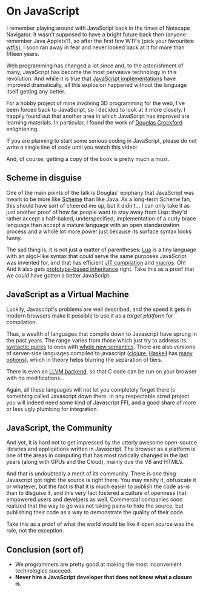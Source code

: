 # On JavaScript #

I remember playing around with JavaScript back in the times of
Netscape Navigator. It wasn't supposed to have a bright future back
then (anyone remember Java Applets?), so after the first few WTFs
(pick your favourites: [wtfjs](http://wtfjs.com/)), I soon ran away in
fear and never looked back at it for more than fifteen years.

Web programming has changed a lot since and, to the astonishment
of many, JavaScript has become the most pervasive technology in this
revolution. And while it is true that
[JavaScript implementations](https://code.google.com/p/v8/) have
improved dramatically, all this explosion happened without the
language itself getting any better.

For a hobby project of mine involving 3D programming for the web, I've
been forced back to JavaScript, so I decided to look at it more
closely. I happily found out that another area in which JavaScript has
improved are learning materials. In particular, I found the work of
[Douglas Crockford](http://en.wikipedia.org/wiki/Douglas_Crockford)
enlightening.

If you are planning to start some serious coding in JavaScript, please
do not write a single line of code until you watch this video:

<!-- <iframe width="420" height="315" src="//www.youtube.com/embed/lP9-Zx_cCUg?rel=0" frameborder="0" allowfullscreen></iframe> -->

And, of course, getting a copy of the book is pretty much a must.

## Scheme in disguise ##

One of the main points of the talk is Douglas' epiphany that
JavaScript was meant to be more like
[Scheme](http://en.wikipedia.org/wiki/Scheme_(programming_language))
than like Java. As a long-term Scheme fan, this should have sort of
cheered me up, but it didn't... I can only take it as just another
proof of how far people want to stay away from Lisp: they'd rather
accept a half-baked, underspecified, implementation of a curly brace
language than accept a mature language with an open standarization
process and a whole lot more power just because its surface syntax
looks funny.

The sad thing is, it is not just a matter of parentheses:
[Lua](http://www.lua.org) is a tiny language with an algol-like syntax
that could serve the same purposes JavaScript was invented for, and
that has efficient [JIT compilation](http://www.luajit.org) and
[macros](http://metalua.luaforge.net/). Oh! And it also gets
[prototype-based inheritance](http://www.lua.org/pil/16.1.html) right.
Take this as a proof that we *could* have gotten a better JavaScript.

## JavaScript as a Virtual Machine ##

Luckily, Javascript's problems are well described, and the speed it
gets in modern browsers make it possible to use it as a *target
platform* for compilation.

Thus, a wealth of languages that compile down to Javascript have sprung
in the past years. The range varies from those which just try to address
its [syntactic quirks](http://coffeescript.org/) to ones with
[whole new semantics](http://elm-lang.org/). There are also versions
of server-side languages compiled to javascript
([clojure](https://github.com/clojure/clojurescript),
[Haskell](https://github.com/faylang/fay/wiki) has
[many](https://github.com/ghcjs/ghcjs)
[options](http://haste-lang.org/)), which in theory helps blurring the
separation of tiers.

There is even an
[LLVM backend](https://github.com/kripken/emscripten), so that C code
can be run on your browser with no modifications...

Again, all these languages will not let you completely forget there is
something called Javascript down there. In any respectable sized
project you will indeed need some kind of Javascript FFI, and a good
share of more or less ugly plumbing for integration.

## JavaScript, the Community ##

And yet, it is hard not to get impressed by the utterly awesome open-source
libraries and applications written in Javascript. The browser as a
platform is one of the areas in computing that has most radically
changed in the last years (along with GPUs and the Cloud), mainly due
the V8 and HTML5.

And that is undoubtedly a merit of its community. There is one thing
Javascript got right: the source is right there. You may minify it,
obfuscate it or whatever, but the fact is that it is much easier to
publish the code as-is than to disguise it, and this very fact
fostered a culture of openness that empowered users and develpers as
well. Commercial companies soon realized that the way to go was not
taking pains to hide the source, but publishing their code as a way to
demonstrate the quality of their code.

Take this as a proof of what the world would be like if open source
was the rule, not the exception. 

## Conclusion (sort of) ##

* We programmers are pretty good at making the most inconvenient
  technologies succeed.
* **Never hire a JavaScript developer that does not know what a
  closure is.**
